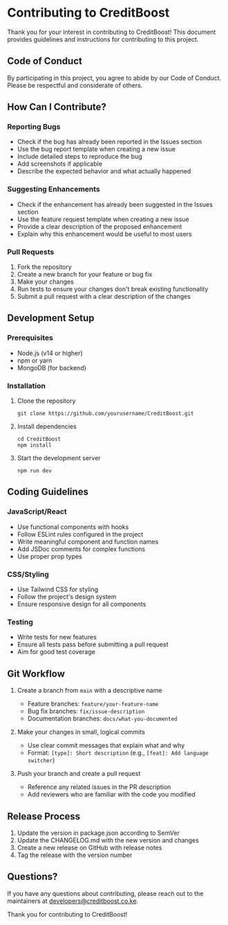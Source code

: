 # Contributing to CreditBoost

Thank you for your interest in contributing to CreditBoost! This document provides guidelines and instructions for contributing to this project.

## Code of Conduct

By participating in this project, you agree to abide by our Code of Conduct. Please be respectful and considerate of others.

## How Can I Contribute?

### Reporting Bugs

- Check if the bug has already been reported in the Issues section
- Use the bug report template when creating a new issue
- Include detailed steps to reproduce the bug
- Add screenshots if applicable
- Describe the expected behavior and what actually happened

### Suggesting Enhancements

- Check if the enhancement has already been suggested in the Issues section
- Use the feature request template when creating a new issue
- Provide a clear description of the proposed enhancement
- Explain why this enhancement would be useful to most users

### Pull Requests

1. Fork the repository
2. Create a new branch for your feature or bug fix
3. Make your changes
4. Run tests to ensure your changes don't break existing functionality
5. Submit a pull request with a clear description of the changes

## Development Setup

### Prerequisites

- Node.js (v14 or higher)
- npm or yarn
- MongoDB (for backend)

### Installation

1. Clone the repository
   ```
   git clone https://github.com/yourusername/CreditBoost.git
   ```

2. Install dependencies
   ```
   cd CreditBoost
   npm install
   ```

3. Start the development server
   ```
   npm run dev
   ```

## Coding Guidelines

### JavaScript/React

- Use functional components with hooks
- Follow ESLint rules configured in the project
- Write meaningful component and function names
- Add JSDoc comments for complex functions
- Use proper prop types

### CSS/Styling

- Use Tailwind CSS for styling
- Follow the project's design system
- Ensure responsive design for all components

### Testing

- Write tests for new features
- Ensure all tests pass before submitting a pull request
- Aim for good test coverage

## Git Workflow

1. Create a branch from `main` with a descriptive name
   - Feature branches: `feature/your-feature-name`
   - Bug fix branches: `fix/issue-description`
   - Documentation branches: `docs/what-you-documented`

2. Make your changes in small, logical commits
   - Use clear commit messages that explain what and why
   - Format: `[type]: Short description` (e.g., `[feat]: Add language switcher`)

3. Push your branch and create a pull request
   - Reference any related issues in the PR description
   - Add reviewers who are familiar with the code you modified

## Release Process

1. Update the version in package.json according to SemVer
2. Update the CHANGELOG.md with the new version and changes
3. Create a new release on GitHub with release notes
4. Tag the release with the version number

## Questions?

If you have any questions about contributing, please reach out to the maintainers at developers@creditboost.co.ke.

Thank you for contributing to CreditBoost!
